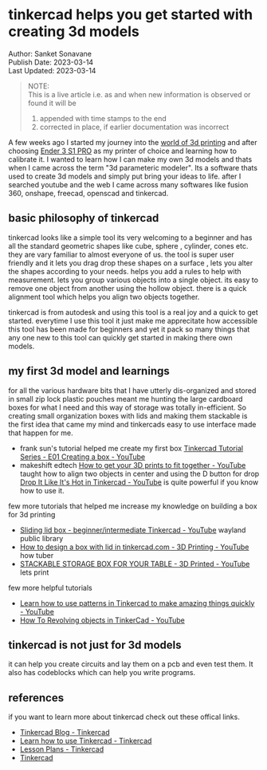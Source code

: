 # tinkercad helps you get started with creating 3d models

Author: Sanket Sonavane   
Publish Date: 2023-03-14   
Last Updated: 2023-03-14  

> NOTE:  
> This is a live article i.e. as and when new information is observed or found it will be  
> 1. appended with time stamps to the end  
> 2. corrected in place, if earlier documentation was incorrect  
  
A few weeks ago I started my journey into the [world of 3d printing](/articles/20230201-world-of-3d-printing.md) and after choosing [Ender 3 S1 PRO](/articles/20230202-why-ender3-s1-pro.md) as my printer of choice and learning how to calibrate it. I wanted to learn how I can make my own 3d models and thats when I came across the term "3d parameteric modeler". Its a software thats used to create 3d models and simply put bring your ideas to life. after I searched youtube and the web I came across many softwares like fusion 360, onshape, freecad, openscad and tinkercad. 

## basic philosophy of tinkercad
tinkercad looks like a simple tool its very welcoming to a beginner and has all the standard geometric shapes like cube, sphere , cylinder, cones etc. they are vary familiar to almost everyone of us.
the tool is super user friendly and it lets you drag drop these shapes on a surface , lets you alter the shapes according to your needs. helps you add a rules to help with measurement. lets you group various objects into a single object. its easy to remove one object from another using the hollow object. there is a quick alignment tool which helps you align two objects together.

tinkercad is from autodesk and using this tool is a real joy and a quick to get started. everytime I use this tool it just make me apprecitate how accessible this tool has been made for beginners and yet it pack so many things that any one new to this tool can quickly get started in making there own models.

## my first 3d model and learnings
for all the various hardware bits that I have utterly dis-organized and stored in small zip lock plastic pouches meant me hunting the large cardboard boxes for what I need and this way of storage was totally in-efficient. So creating small organization boxes with lids and making them stackable is the first idea that came my mind and tinkercads easy to use interface made that happen for me.

- frank sun's tutorial helped me create my first box [Tinkercad Tutorial Series - E01 Creating a box - YouTube](https://www.youtube.com/watch?v=5jkG_2Tt94w)
- makeshift edtech [How to get your 3D prints to fit together - YouTube](https://www.youtube.com/watch?v=IC9jfeLoVqo) taught how to align two objects in center and using the D button for drop [Drop It Like It's Hot in Tinkercad - YouTube](https://www.youtube.com/watch?v=sIltobwZsH4) is quite powerful if you know how to use it.

few more tutorials that helped me increase my knowledge on building a box for 3d printing  
- [Sliding lid box - beginner/intermediate Tinkercad - YouTube](https://www.youtube.com/watch?v=ub8G_oie3VY)  wayland public library
- [How to design a box with lid in tinkercad.com - 3D Printing - YouTube](https://www.youtube.com/watch?v=SNOtM1mm8BQ)  how tuber
- [STACKABLE STORAGE BOX FOR YOUR TABLE - 3D Printed - YouTube](https://www.youtube.com/watch?v=fSe2yheUpAA) lets print

few more helpful tutorials  
- [Learn how to use patterns in Tinkercad to make amazing things quickly - YouTube](https://www.youtube.com/watch?v=hOht-q6zbWM)
- [How To Revolving objects in TinkerCad - YouTube](https://www.youtube.com/watch?v=G5J1C8Iur3s) 

## tinkercad is not just for 3d models
it can help you create circuits and lay them on a pcb and even test them. It also has codeblocks which can help you write programs. 


## references

if you want to learn more about tinkercad check out these offical links.
- [Tinkercad Blog - Tinkercad](https://www.tinkercad.com/blog)
- [Learn how to use Tinkercad - Tinkercad](https://www.tinkercad.com/learn)
- [Lesson Plans - Tinkercad](https://www.tinkercad.com/lessonplans)
- [Tinkercad](https://tinkercad.zendesk.com/hc/en-us)



